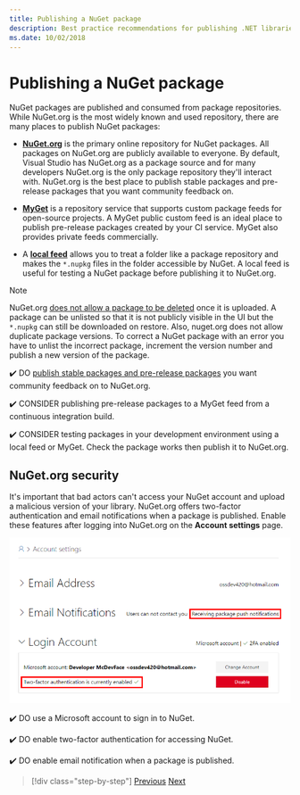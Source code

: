 ```yaml
---
title: Publishing a NuGet package
description: Best practice recommendations for publishing .NET libraries to NuGet.
ms.date: 10/02/2018
---
```

# Publishing a NuGet package

NuGet packages are published and consumed from package repositories. While NuGet.org is the most widely known and used repository, there are many places to publish NuGet packages:

* **[NuGet.org](https://www.nuget.org/)** is the primary online repository for NuGet packages. All packages on NuGet.org are publicly available to everyone. By default, Visual Studio has NuGet.org as a package source and for many developers NuGet.org is the only package repository they'll interact with. NuGet.org is the best place to publish stable packages and pre-release packages that you want community feedback on.

* **[MyGet](https://myget.org/)** is a repository service that supports custom package feeds for open-source projects. A MyGet public custom feed is an ideal place to publish pre-release packages created by your CI service. MyGet also provides private feeds commercially.

* A **[local feed](/nuget/hosting-packages/local-feeds)** allows you to treat a folder like a package repository and makes the `*.nupkg` files in the folder accessible by NuGet. A local feed is useful for testing a NuGet package before publishing it to NuGet.org.

> [!NOTE]
> NuGet.org [does not allow a package to be deleted](/nuget/policies/deleting-packages) once it is uploaded. A package can be unlisted so that it is not publicly visible in the UI but the `*.nupkg` can still be downloaded on restore. Also, nuget.org does not allow duplicate package versions. To correct a NuGet package with an error you have to unlist the incorrect package, increment the version number and publish a new version of the package.

✔️ DO [publish stable packages and pre-release packages](/nuget/create-packages/publish-a-package) you want community feedback on to NuGet.org.

✔️ CONSIDER publishing pre-release packages to a MyGet feed from a continuous integration build.

✔️ CONSIDER testing packages in your development environment using a local feed or MyGet. Check the package works then publish it to NuGet.org.

## NuGet.org security

It's important that bad actors can't access your NuGet account and upload a malicious version of your library. NuGet.org offers two-factor authentication and email notifications when a package is published. Enable these features after logging into NuGet.org on the **Account settings** page.

![alt text](./media/publish-nuget-package/nuget-2fa.png "NuGet Account Security")

✔️ DO use a Microsoft account to sign in to NuGet.

✔️ DO enable two-factor authentication for accessing NuGet.

✔️ DO enable email notification when a package is published.

>[!div class="step-by-step"]
>[Previous](sourcelink.md)
>[Next](versioning.md)
